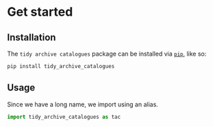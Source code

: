 # Get started

## Installation

The `tidy archive catalogues` package can be installed via [`pip`](), like so:

```python
pip install tidy_archive_catalogues
```

## Usage

Since we have a long name, we import using an alias. 
```python
import tidy_archive_catalogues as tac
```